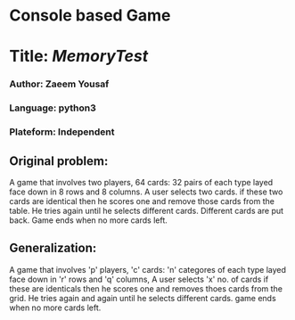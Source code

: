 # Console based Game
# Title: *MemoryTest*
### Author: Zaeem Yousaf
### Language: python3
### Plateform: Independent

## Original problem:
A game that involves two players, 64 cards: 32 pairs of each type layed face down in 8 rows and 8 columns. A user selects two cards. if these two cards are identical then he scores one and remove those cards from the table. He tries again until he selects different cards. Different cards are put back. Game ends when no more cards left.

## Generalization:
A game that involves 'p' players, 'c' cards: 'n' categores of each type layed face down in 'r' rows and 'q' columns, A user selects 'x' no. of cards if these are identicals then he scores one and removes thoes cards from the grid. He tries again and again until he selects different cards. game ends when no more cards left.
